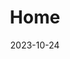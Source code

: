 ---
date: "2023-10-24"
design:
  spacing: 6rem
sections:
- block: hero
  content:
    text: "Mount Allison University"
    title: Christelinda Laureijs
  design:
    background:
      color: red
      image:
        filename: Lab-Rats-Hero.png
        filters:
          brightness: 0.8
    css_class: dark
    spacing:
      margin:
      - 0
      - 0
      - 0
      - 0
      padding:
      - 0
      - 0
      - 0
      - 0
- block: stats
  content:
    items:
    - description: "Websites built  \nwith Hugo Blox\n"
      statistic: 1M+
    - description: "GitHub stars  \nsince 2016\n"
      statistic: 10k+
    - description: "Discord community  \nfor support\n"
      statistic: 3k+
  design:
    css_class: bg-gray-100 dark:bg-gray-900
    spacing:
      padding:
      - 1rem
      - 0
      - 1rem
      - 0
- block: features
  content:
    items:
    - description: Automatic sitemaps, RSS feeds, and rich metadata take the pain
        out of SEO and syndication.
      icon: magnifying-glass
      name: Optimized SEO
    - description: Super fast page load with Tailwind CSS and super fast site building
        with Hugo.
      icon: bolt
      name: Fast
    - description: One-click deployment to GitHub Pages. Have your new website live
        within 5 minutes!
      icon: sparkles
      name: Easy
    - description: Edit and design your site just using rich text (Markdown) and configurable
        YAML parameters.
      icon: code-bracket
      name: No-Code
    - description: Rated 5-stars by the community.
      icon: star
      name: Highly Rated
    - description: Build your pages with blocks - no coding required!
      icon: rectangle-group
      name: Swappable Blocks
    text: "Build your site with blocks \U0001F9F1"
    title: Features
  id: features
- block: cta-image-paragraph
  content:
    items:
    - button:
        text: Get Started
        url: https://hugoblox.com/templates/
      feature_icon: check
      features:
      - Future-proof - edit your content in text files
      - Website is generated by a single app, Hugo
      - No JavaScript knowledge required
      image: build-website.png
      text: As easy as 1, 2, 3!
      title: Build your future-proof website
    - button:
        text: Join Discord
        url: https://discord.gg/z8wNYzb
      feature_icon: bolt
      features:
      - Dedicated support channel
      - 3,000+ users on Discord
      - Share your site and get feedback
      image: coffee.jpg
      text: Join our large community on Discord - ask questions and get live responses
      title: Large Community
  design:
    css_class: bg-gray-100 dark:bg-gray-900
  id: solutions
- block: testimonials
  content:
    items:
    - image: testimonial-1.jpg
      name: Hugo Smith
      role: Marketing Executive at X
      text: Awesome, so easy to use and saved me so much work with the swappable pre-designed
        sections!
    text: ""
    title: ""
  design:
    spacing:
      padding:
      - 6rem
      - 0
      - 0
      - 0
- block: cta-card
  content:
    button:
      text: Get Started
      url: https://hugoblox.com/templates/
    text: As easy as 1, 2, 3!
    title: Build your future-proof website
  design:
    card:
      css_class: bg-primary-700
      css_style: ""
title: Home
type: landing
---